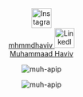 <!-- Connect with me -->
<div align="center">
  <a href="https://instagram.com/mhmmdhaviv" target="_blank" title="Follow mhmmdhaviv on Instagram">
    <img src="https://img.icons8.com/fluent/48/000000/instagram-new.png" alt="Instagram" width="40" height="40"/>
    <br>
    <span>mhmmdhaviv</span>
  </a>
  <a href="https://linkedin.com/in/muhammaadhaviv" target="_blank" title="Connect with Muhammaad Haviv on LinkedIn">
    <img src="https://img.icons8.com/color/48/000000/linkedin-circled--v2.png" alt="LinkedIn" width="40" height="40"/>
    <br>
    <span>Muhammaad Haviv</span>
  </a>
</div>

<!-- GitHub Stats -->
<div>
  <p align="center">
    <img src="https://github-readme-stats.vercel.app/api?username=muh-apip&show_icons=true&locale=en" alt="muh-apip" />
  </p>
  <p align="center">
    <img src="https://github-readme-stats.vercel.app/api/top-langs/?username=muh-apip&layout=compact" alt="muh-apip" />
  </p>
</div>

